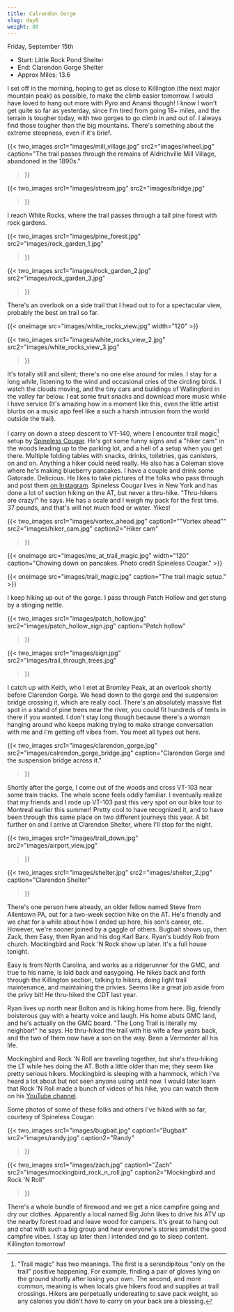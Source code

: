 ```yaml
---
title: Calrendon Gorge
slug: day8
weight: 80
---
```


Friday, September 15th

- Start: Little Rock Pond Shelter
- End: Clarendon Gorge Shelter
- Approx Miles: 13.6

I set off in the morning, hoping to get as close to Killington (the next major mountain peak) as possible, to make the climb easier tomorrow. I would have loved to hang out more with Pyro and Anansi though! I know I won't get quite so far as yesterday, since I'm tired from going 18+ miles, and the terrain is tougher today, with two gorges to go climb in and out of. I always find those tougher than the big mountains. There's something about the extreme steepness, even if it's brief.

{{< two_images
      src1="images/mill_village.jpg"
      src2="images/wheel.jpg"
      caption="The trail passes through the remains of Aldrichville Mill Village, abandoned in the 1890s."
>}}


{{< two_images
      src1="images/stream.jpg"
      src2="images/bridge.jpg"
>}}

I reach White Rocks, where the trail passes through a tall pine forest with rock gardens.

{{< two_images
      src1="images/pine_forest.jpg"
      src2="images/rock_garden_1.jpg"
>}}

{{< two_images
      src1="images/rock_garden_2.jpg"
      src2="images/rock_garden_3.jpg"
>}}

There's an overlook on a side trail that I head out to for a spectacular view, probably the best on trail so far.

{{< oneimage src="images/white_rocks_view.jpg" width="120" >}}

{{< two_images
      src1="images/white_rocks_view_2.jpg"
      src2="images/white_rocks_view_3.jpg"
>}}

It's totally still and silent; there's no one else around for miles. I stay for a long while, listening to the wind and occasional cries of the circling birds. I watch the clouds moving, and the tiny cars and buildings of Wallingford in the valley far below. I eat some fruit snacks and download more music while I have service (It's amazing how in a moment like this, even the little artist blurbs on a music app feel like a such a harsh intrusion from the world outside the trail).

I carry on down a steep descent to VT-140, where I encounter trail magic[^1] setup by [Spineless Cougar](https://www.instagram.com/spineless_cougar/). He's got some funny signs and a "hiker cam" in the woods leading up to the parking lot, and a hell of a setup when you get there. Multiple folding tables with snacks, drinks, toiletries, gas canisters, on and on. Anything a hiker could need really. He also has a Coleman stove where he's making blueberry pancakes. I have a couple and drink some Gatorade. Delicious. He likes to take pictures of the folks who pass through and post them [on Instagram]((https://www.instagram.com/p/CxQRjV1uWHo/?img_index=8)). Spineless Cougar lives in New York and has done a lot of section hiking on the AT, but never a thru-hike. "Thru-hikers are crazy!" he says. He has a scale and I weigh my pack for the first time. 37 pounds, and that's will not much food or water. Yikes!

{{< two_images
      src1="images/vortex_ahead.jpg"
      caption1="\"Vortex ahead\""
      src2="images/hiker_cam.jpg"
      caption2="Hiker cam"
>}}

{{< oneimage src="images/me_at_trail_magic.jpg" width="120" caption="Chowing down on pancakes. Photo credit Spineless Cougar." >}}

{{< oneimage src="images/trail_magic.jpg" caption="The trail magic setup." >}}

I keep hiking up out of the gorge. I pass through Patch Hollow and get stung by a stinging nettle.

{{< two_images
      src1="images/patch_hollow.jpg"
      src2="images/patch_hollow_sign.jpg"
      caption="Patch hollow"
>}}

{{< two_images
      src1="images/sign.jpg"
      src2="images/trail_through_trees.jpg"
>}}

I catch up with Keith, who I met at Bromley Peak, at an overlook shortly before Clarendon Gorge. We head down to the gorge and the suspension bridge crossing it, which are really cool. There's an absolutely massive flat spot in a stand of pine trees near the river, you could fit hundreds of tents in there if you wanted. I don't stay long though because there's a woman hanging around who keeps making trying to make strange conversation with me and I'm getting off vibes from. You meet all types out here.

{{< two_images
      src1="images/clarendon_gorge.jpg"
      src2="images/calrendon_gorge_bridge.jpg"
      caption="Clarendon Gorge and the suspension bridge across it."
>}}

Shortly after the gorge, I come out of the woods and cross VT-103 near some train tracks. The whole scene feels oddly familiar. I eventually realize that my friends and I rode up VT-103 past this very spot on our bike tour to Montreal earlier this summer! Pretty cool to have recognized it, and to have been through this same place on two different journeys this year. A bit further on and I arrive at Clarendon Shelter, where I'll stop for the night.

{{< two_images
      src1="images/trail_down.jpg"
      src2="images/airport_view.jpg"
>}}

{{< two_images
      src1="images/shelter.jpg"
      src2="images/shelter_2.jpg"
      caption="Clarendon Shelter"
>}}

There's one person here already, an older fellow named Steve from Allentown PA, out for a two-week section hike on the AT. He's friendly and we chat for a while about how I ended up here, his son's career, etc. However, we're sooner joined by a gaggle of others. Bugbait shows up, then Zack, then Easy, then Ryan and his dog Karl Barx. Ryan's buddy Rob from church. Mockingbird and Rock 'N Rock show up later. It's a full house tonight.

Easy is from North Carolina, and works as a ridgerunner for the GMC, and true to his name, is laid back and easygoing. He hikes back and forth through the Killington section, talking to hikers, doing light trail maintenance, and maintaining the privies. Seems like a great job aside from the privy bit! He thru-hiked the CDT last year.

Ryan lives up north near Bolton and is hiking home from here. Big, friendly boisterous guy with a hearty voice and laugh. His home abuts GMC land, and he's actually on the GMC board. "The Long Trail is literally my neighbor!" he says. He thru-hiked the trail with his wife a few years back, and the two of them now have a son on the way. Been a Vermonter all his life.

Mockingbird and Rock 'N Roll are traveling together, but she's thru-hiking the LT while hes doing the AT. Both a little older than me; they seem like pretty serious hikers. Mockingbird is sleeping with a hammock, which I've heard a lot about but not seen anyone using until now. I would later learn that Rock 'N Roll made a bunch of videos of his hike, you can watch them on his [YouTube channel](https://www.youtube.com/@stillwaterhiker/videos).

Some photos of some of these folks and others I've hiked with so far, courtesy of Spineless Cougar:

{{< two_images
      src1="images/bugbait.jpg"
      caption1="Bugbait"
      src2="images/randy.jpg"
      caption2="Randy"
>}}

{{< two_images
      src1="images/zach.jpg"
      caption1="Zach"
      src2="images/mockingbird_rock_n_roll.jpg"
      caption2="Mockingbird and Rock 'N Roll"
>}}

There's a whole bundle of firewood and we get a nice campfire going and dry our clothes. Apparently a local named Big John likes to drive his ATV up the nearby forest road and leave wood for campers. It's great to hang out and chat with such a big group and hear everyone's stories amidst the good campfire vibes. I stay up later than I intended and go to sleep content. Killington tomorrow!


[^1]: "Trail magic" has two meanings. The first is a serendipitous "only on the trail" positive happening. For example, finding a pair of gloves lying on the ground shortly after losing your own. The second, and more common, meaning is when locals give hikers food and supplies at trail crossings. Hikers are perpetually undereating to save pack weight, so any calories you didn't have to carry on your back are a blessing.
